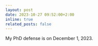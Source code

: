 ```yaml
---
layout: post
date: 2023-10-27 09:52:00+2:00
inline: true
related_posts: false
---
```


My PhD defense is on December 1, 2023.
